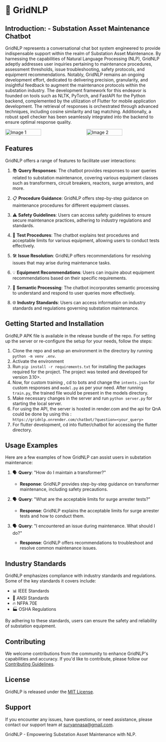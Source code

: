 # 🤖 **GridNLP**


## Introduction: - Substation Asset Maintenance Chatbot


GridNLP represents a conversational chat bot system engineered to provide indispensable support within the realm of Substation Asset Maintenance. By harnessing the capabilities of Natural Language Processing (NLP), GridNLP adeptly addresses user inquiries pertaining to maintenance procedures, assessment thresholds, issue troubleshooting, safety protocols, and equipment recommendations. Notably, GridNLP remains an ongoing development effort, dedicated to delivering precision, granularity, and insightful feedback to augment the maintenance protocols within the substation industry.
The development framework for this endeavor is founded on tools such as NLTK, PyTorch, and FastAPI for the Python backend, complemented by the utilization of Flutter for mobile application development. The retrieval of responses is orchestrated through advanced techniques, including cosine similarity and tag matching. Additionally, a robust spell checker has been seamlessly integrated into the backend to ensure optimal response quality.


<div style="display: flex; justify-content: space-between;">
  <img src="https://github.com/suryan-s/GridNLP/assets/76394506/b03013c8-46c7-4eed-b211-2680cab74f84" alt="Image 1" width="48%">
  <img src="https://github.com/suryan-s/GridNLP/assets/76394506/ca3ff4f2-6363-4cbb-82b7-64eb8a3114b2" alt="Image 2" width="48%">
</div>


## Features

GridNLP offers a range of features to facilitate user interactions:

1. 📚 **Query Responses**: The chatbot provides responses to user queries related to substation maintenance, covering various equipment classes such as transformers, circuit breakers, reactors, surge arrestors, and more.

2. 📋 **Procedure Guidance**: GridNLP offers step-by-step guidance on maintenance procedures for different equipment classes.

3. ⚠️ **Safety Guidelines**: Users can access safety guidelines to ensure secure maintenance practices, adhering to industry regulations and standards.

4. 🔬 **Test Procedures**: The chatbot explains test procedures and acceptable limits for various equipment, allowing users to conduct tests effectively.

5. 🛠️ **Issue Resolution**: GridNLP offers recommendations for resolving issues that may arise during maintenance tasks.

6. 💡 **Equipment Recommendations**: Users can inquire about equipment recommendations based on their specific requirements.

7. 🧠 **Semantic Processing**: The chatbot incorporates semantic processing to understand and respond to user queries more effectively.

8. 🌐 **Industry Standards**: Users can access information on industry standards and regulations governing substation maintenance.


## Getting Started and Installation

GridNLP APK file is available in the release bundle of the repo. For setting up the server or re-configure the setup for your needs, follow the steps:
1. Clone the repo and setup an environment in the directory by running `python -m venv .env`.
2. Activate the environment
3. Run `pip install -r requirements.txt` for installing the packages required for the project. The project was tested and developed for version 3.10>.
4. Now, for custom training , cd to bots and change the `intents.json` for custom responses and `model.py` as per your need. After running `train.py`, the trained file would be present in the models directory.
5. Make necessary changes in the server and run `python server.py` for starting the local server.
6. For using the API, the server is hosted in render.com and the api for QnA could be done by using this : <br> `https://gridnlp.onrender.com/chatbot/?question=<your_query>`
7. For flutter development, cd into flutter/chatbot for accessing the flutter directory.

[//]: # (## API Documentation)

[//]: # (For developers interested in integrating GridNLP into their applications, the API documentation provides details on available endpoints, request formats, and responses. To access the API documentation, visit [https://GridNLP.com/api-docs]&#40;https://GridNLP.com/api-docs&#41;.)

## Usage Examples

Here are a few examples of how GridNLP can assist users in substation maintenance:

1. 🗣️ **Query**: "How do I maintain a transformer?"
   - **Response**: GridNLP provides step-by-step guidance on transformer maintenance, including safety precautions.

2. 🗣️ **Query**: "What are the acceptable limits for surge arrester tests?"
   - **Response**: GridNLP explains the acceptable limits for surge arrester tests and how to conduct them.

3. 🗣️ **Query**: "I encountered an issue during maintenance. What should I do?"
   - **Response**: GridNLP offers recommendations to troubleshoot and resolve common maintenance issues.

## Industry Standards

GridNLP emphasizes compliance with industry standards and regulations. Some of the key standards it covers include:

- 📊 IEEE Standards
- 📜 ANSI Standards
- 🔥 NFPA 70E
- 🏭 OSHA Regulations

By adhering to these standards, users can ensure the safety and reliability of substation equipment.

## Contributing

We welcome contributions from the community to enhance GridNLP's capabilities and accuracy. If you'd like to contribute, please follow our [Contributing Guidelines](CONTRIBUTING.md).

## License

GridNLP is released under the [MIT License](LICENSE).

## Support

If you encounter any issues, have questions, or need assistance, please contact our support team at [suryannasa@gmail.com](mailto:suryannasa@gmail.com).

GridNLP - Empowering Substation Asset Maintenance with NLP.
